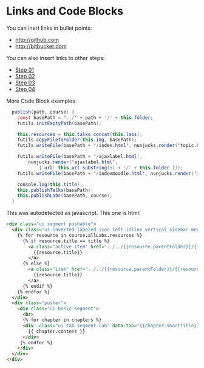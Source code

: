 # Links and Code Blocks

You can inert links in bullet points:

- <http://github.com>
- <http://bitbucket.dom>

You can also insert links to other steps:

- [Step 01](#/01)
- [Step 02](#/02)
- [Step 03](#/03)
- [Step 04](#/04)

More Code Block examples

~~~java
  publish(path, course) {
    const basePath = '../' + path + '/' + this.folder;
    futils.initEmptyPath(basePath);

    this.resources = this.talks.concat(this.labs);
    futils.copyFileToFolder(this.img, basePath);
    futils.writeFile(basePath + '/index.html', nunjucks.render('topic.html', this));

    futils.writeFile(basePath + '/ajaxlabel.html',
        nunjucks.render('ajaxlabel.html',
            { url: this.url.substring(5) + '/' + this.folder }));
    futils.writeFile(basePath + '/indexmoodle.html', nunjucks.render('indexmoodle.html', this));

    console.log(this.title);
    this.publishTalks(basePath);
    this.publishLabs(basePath, course);
  }
~~~

This was autodetected as javascript. This one is html:

~~~html
<div class="ui segment pushable">
  <div class="ui inverted labeled icon left inline vertical sidebar menu">
    {% for resource in course.allLabs.resources %}
      {% if resource.title == title %}
        <a class="active item" href="../../{{resource.parentFolder}}/{{resource.folder}}/{{resource.link}}">
          {{resource.title}}
        </a>
      {% else %}
        <a class="item" href="../../{{resource.parentFolder}}/{{resource.folder}}/{{resource.link}}">
          {{resource.title}}
        </a>
      {% endif %}
    {% endfor %}
  </div>
  <div class="pusher">
    <div class="ui basic segment">
      <br>
      {% for chapter in chapters %}
      <div  class="ui tab segment lab" data-tab="{{chapter.shortTitle}}">
        {{ chapter.content }}
      </div>
     {% endfor %}
    </div>
  </div>
</div>
~~~
